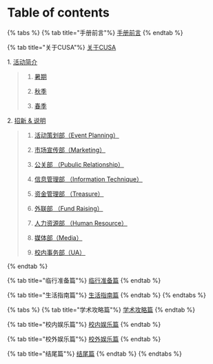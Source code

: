 # Table of contents

{% tabs %}
{% tab title="手册前言"%}
[手册前言](README.md)
{% endtab %}

{% tab title="关于CUSA"%}
[关于CUSA](about-cusa/README.md)

  1\. [活动简介](about-cusa/activity-info/README.md)
  >
  >  1. [暑期](about-cusa/activity-info/summer.md)
  >
  >  2. [秋季](about-cusa/activity-info/fall.md)
  >
  >  3. [春季](about-cusa/activity-info/spring.md)

  2\. [招新 & 说明](about-cusa/recruitment-info/README.md)
  >
  >  1. [活动策划部（Event Planning）](about-cusa/recruitment-info/ep.md)
  >
  >  2. [市场宣传部（Marketing）](about-cusa/recruitment-info/mkt.md)
  >
  >  3. [公关部 （Pubulic Relationship）](about-cusa/recruitment-info/pr.md)
  >
  >  4. [信息管理部 （Information Technique）](about-cusa/recruitment-info/it.md)
  >
  >  5. [资金管理部 （Treasure）](about-cusa/recruitment-info/tr.md)
  >
  >  6. [外联部 （Fund Raising）](about-cusa/recruitment-info/fr.md)
  >
  >  7. [人力资源部 （Human Resource）](about-cusa/recruitment-info/hr.md)
  >
  >  8. [媒体部（Media）](about-cusa/recruitment-info/media.md)
  >
  >  9. [校内事务部（UA）](about-cusa/recruitment-info/ua.md)

{% endtab %}

{% tab title="临行准备篇"%}
[临行准备篇](before-coming.md)
{% endtab %}

{% tab title="生活指南篇"%}
[生活指南篇](daily-guide.md)
{% endtab %}
{% endtabs %}

{% tabs %}
{% tab title="学术攻略篇"%}
[学术攻略篇](study-guide.md)
{% endtab %}

{% tab title="校内娱乐篇"%}
[校内娱乐篇](on-campus-guide.md)
{% endtab %}

{% tab title="校外娱乐篇"%}
[校外娱乐篇](off-campus-guide.md)
{% endtab %}

{% tab title="结尾篇"%}
[结尾篇](final.md)
{% endtab %}
{% endtabs %}
